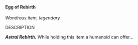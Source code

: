 

#### Egg of Rebirth
*Wondrous item, legendary*

DESCRIPTION

***Astral Rebirth.***
While holding this item a humanoid can offer...